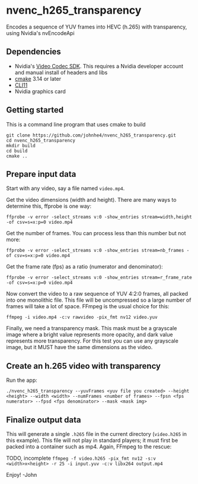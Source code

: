 # nvenc_h265_transparency
Encodes a sequence of YUV frames into HEVC (h.265) with transparency, using Nvidia's nvEncodeApi

## Dependencies
- Nvidia's [Video Codec SDK](https://developer.nvidia.com/nvidia-video-codec-SDK). This requires a Nvidia developer account and manual install of headers and libs
- [cmake](https://cmake.org) 3.14 or later
- [CLI11](https://github.com/CLIUtils/CLI11)
- Nvidia graphics card

## Getting started
This is a command line program that uses cmake to build

```
git clone https://github.com/johnhe4/nvenc_h265_transparency.git
cd nvenc_h265_transparency
mkdir build
cd build
cmake ..
```

## Prepare input data
Start with any video, say a file named `video.mp4`.

Get the video dimensions (width and height).
There are many ways to determine this, ffprobe is one way:

`ffprobe -v error -select_streams v:0 -show_entries stream=width,height -of csv=s=x:p=0 video.mp4`

Get the number of frames. You can process less than this number but not more:

`ffprobe -v error -select_streams v:0 -show_entries stream=nb_frames -of csv=s=x:p=0 video.mp4`

Get the frame rate (fps) as a ratio (numerator and denominator):

`ffprobe -v error -select_streams v:0 -show_entries stream=r_frame_rate -of csv=s=x:p=0 video.mp4`

Now convert the video to a raw sequence of YUV 4:2:0 frames, all packed into one monolithic file.
This file will be uncompressed so a large number of frames will take a lot of space.
FFmpeg is the usual choice for this:

`ffmpeg -i video.mp4 -c:v rawvideo -pix_fmt nv12 video.yuv`

Finally, we need a transparency mask. This mask must be a grayscale image where a bright value represents more opacity, and dark value represents more transparency.
For this test you can use any grayscale image, but it MUST have the same dimensions as the video.

## Create an h.265 video with transparency
Run the app:

`./nvenc_h265_transparency --yuvFrames <yuv file you created> --height <height> --width <width> --numFrames <number of frames> --fpsn <fps numerator> --fpsd <fps denominator> --mask <mask img>`

## Finalize output data
This will generate a single `.h265` file in the current directory (`video.h265` in this example). 
This file will not play in standard players; it must first be packed into a container such as mp4.
Again, FFmpeg to the rescue:

TODO, incomplete
`ffmpeg -f video.h265 -pix_fmt nv12 -s:v <width>x<height> -r 25 -i input.yuv -c:v libx264 output.mp4`

Enjoy!
-John
